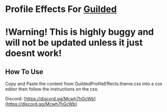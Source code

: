 # Profile Effects For [Guilded](https://www.guilded.gg/)

# !Warning! This is highly buggy and will not be updated unless it just doesnt work!

## How To Use

Copy and Paste the content from GuildedProfileEffects.theme.css into a css editor then follow the instructions on the css.

Discord: [https://discord.gg/Mcwh7hGcWb](https://discord.gg/Mcwh7hGcWb)
